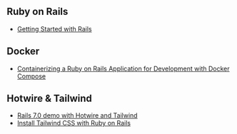 ## Ruby on Rails

* [Getting Started with Rails](https://guides.rubyonrails.org/getting_started.html)

## Docker

* [Containerizing a Ruby on Rails Application for Development with Docker Compose](https://www.digitalocean.com/community/tutorials/containerizing-a-ruby-on-rails-application-for-development-with-docker-compose)

## Hotwire & Tailwind

* [Rails 7.0 demo with Hotwire and Tailwind](https://dev.to/aquadrehz/rails-70-demo-with-hotwire-and-tailwind-4b3d)
* [Install Tailwind CSS with Ruby on Rails](https://tailwindcss.com/docs/guides/ruby-on-rails)
